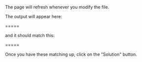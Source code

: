 
The page will refresh whenever you modify the file.

The output will appear here:

=====

and it should match this:

=====

Once you have these matching up, click on the "Solution" button.
